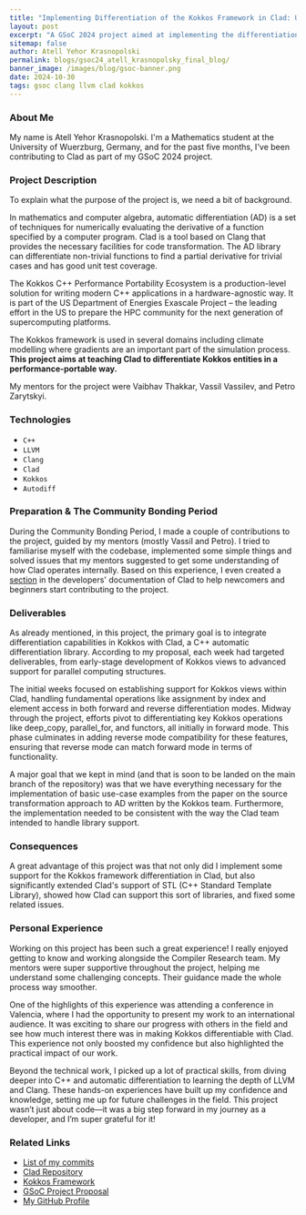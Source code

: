 ```yaml
---
title: "Implementing Differentiation of the Kokkos Framework in Clad: Updates"
layout: post
excerpt: "A GSoC 2024 project aimed at implementing the differentiation of the Kokkos framework into Clad"
sitemap: false
author: Atell Yehor Krasnopolski
permalink: blogs/gsoc24_atell_krasnopolsky_final_blog/
banner_image: /images/blog/gsoc-banner.png
date: 2024-10-30
tags: gsoc clang llvm clad kokkos
---
```


### About Me

My name is Atell Yehor Krasnopolski. I'm a Mathematics student at the University of Wuerzburg, Germany, and for the past five months, I've been contributing to Clad as part of my GSoC 2024 project.

### Project Description

To explain what the purpose of the project is, we need a bit of background.

In mathematics and computer algebra, automatic differentiation (AD) is a set of techniques for numerically evaluating the derivative of a function specified by a computer program. Clad is a tool based on Clang that provides the necessary facilities for code transformation. The AD library can differentiate non-trivial functions to find a partial derivative for trivial cases and has good unit test coverage.

The Kokkos C++ Performance Portability Ecosystem is a production-level solution for writing modern C++ applications in a hardware-agnostic way. It is part of the US Department of Energies Exascale Project – the leading effort in the US to prepare the HPC community for the next generation of supercomputing platforms.

The Kokkos framework is used in several domains including climate modelling where gradients are an important part of the simulation process. **This project aims at teaching Clad to differentiate Kokkos entities in a performance-portable way.**

My mentors for the project were Vaibhav Thakkar, Vassil Vassilev, and Petro Zarytskyi.

### Technologies

* `C++`
* `LLVM`
* `Clang`
* `Clad`
* `Kokkos`
* `Autodiff`

### Preparation & The Community Bonding Period

During the Community Bonding Period, I made a couple of contributions to the project, guided by my mentors (mostly Vassil and Petro). I tried to familiarise myself with the codebase, implemented some simple things and solved issues that my mentors suggested to get some understanding of how Clad operates internally. Based on this experience, I even created a [section](https://clad.readthedocs.io/en/latest/user/IntroductionToClangForCladContributors.html) in the developers' documentation of Clad to help newcomers and beginners start contributing to the project.

### Deliverables

As already mentioned, in this project, the primary goal is to integrate differentiation capabilities in Kokkos with Clad, a C++ automatic differentiation library. According to my proposal, each week had targeted deliverables, from early-stage development of Kokkos views to advanced support for parallel computing structures.

The initial weeks focused on establishing support for Kokkos views within Clad, handling fundamental operations like assignment by index and element access in both forward and reverse differentiation modes. Midway through the project, efforts pivot to differentiating key Kokkos operations like deep_copy, parallel_for, and functors, all initially in forward mode. This phase culminates in adding reverse mode compatibility for these features, ensuring that reverse mode can match forward mode in terms of functionality.

A major goal that we kept in mind (and that is soon to be landed on the main branch of the repository) was that we have everything necessary for the implementation of basic use-case examples from the paper on the source transformation approach to AD written by the Kokkos team. Furthermore, the implementation needed to be consistent with the way the Clad team intended to handle library support.

### Consequences

A great advantage of this project was that not only did I implement some support for the Kokkos framework differentiation in Clad, but also significantly extended Clad's support of STL (C++ Standard Template Library), showed how Clad can support this sort of libraries, and fixed some related issues.

### Personal Experience

Working on this project has been such a great experience! I really enjoyed getting to know and working alongside the Compiler Research team. My mentors were super supportive throughout the project, helping me understand some challenging concepts. Their guidance made the whole process way smoother.

One of the highlights of this experience was attending a conference in Valencia, where I had the opportunity to present my work to an international audience. It was exciting to share our progress with others in the field and see how much interest there was in making Kokkos differentiable with Clad. This experience not only boosted my confidence but also highlighted the practical impact of our work.

Beyond the technical work, I picked up a lot of practical skills, from diving deeper into C++ and automatic differentiation to learning the depth of LLVM and Clang. These hands-on experiences have built up my confidence and knowledge, setting me up for future challenges in the field. This project wasn’t just about code—it was a big step forward in my journey as a developer, and I’m super grateful for it!

### Related Links

- [List of my commits](https://github.com/vgvassilev/clad/commits?author=gojakuch)
- [Clad Repository](https://github.com/vgvassilev/clad)
- [Kokkos Framework](https://kokkos.org/)
- [GSoC Project Proposal](https://summerofcode.withgoogle.com/media/user/7bacecfd1611/proposal/gAAAAABmU0YUILyYTMPRrcmjcv31gQbse1K2pvtrZjJbfFJ-BpANfpBikwSOTM52mNTLxKQeOP-rdhfyqu7KSO-pe74cM18zatTIu6VI4EJzPW8FgNbD8l4=.pdf)
- [My GitHub Profile](https://github.com/gojakuch)
